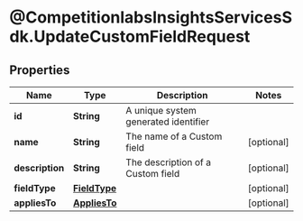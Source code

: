 # @CompetitionlabsInsightsServicesSdk.UpdateCustomFieldRequest

## Properties

Name | Type | Description | Notes
------------ | ------------- | ------------- | -------------
**id** | **String** | A unique system generated identifier | 
**name** | **String** | The name of a Custom field | [optional] 
**description** | **String** | The description of a Custom field | [optional] 
**fieldType** | [**FieldType**](FieldType.md) |  | [optional] 
**appliesTo** | [**AppliesTo**](AppliesTo.md) |  | [optional] 


